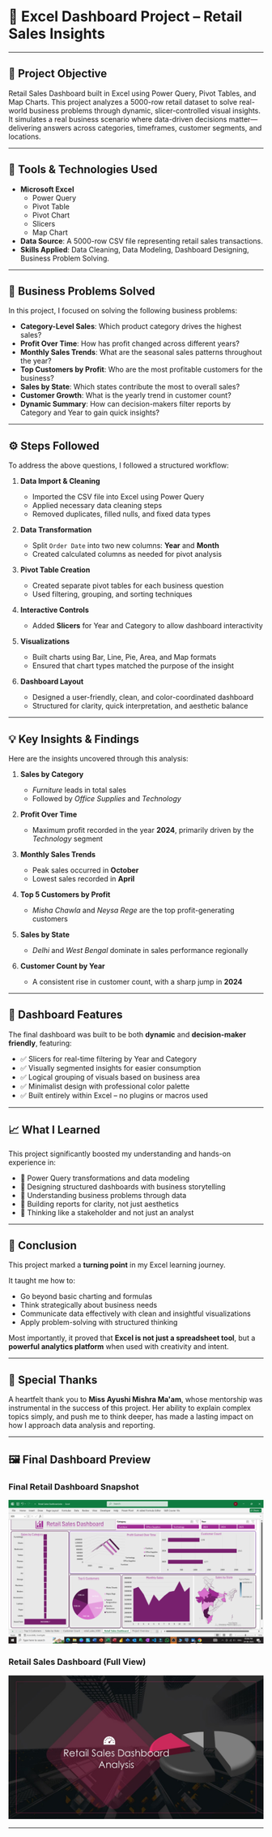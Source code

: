 # 🏬 Excel Dashboard Project – Retail Sales Insights

---

## 🎯 Project Objective

Retail Sales Dashboard built in Excel using Power Query, Pivot Tables, and Map Charts.
This project analyzes a 5000-row retail dataset to solve real-world business problems through dynamic, slicer-controlled visual insights.
It simulates a real business scenario where data-driven decisions matter—delivering answers across categories, timeframes, customer segments, and locations.

---

## 🧠 Tools & Technologies Used

- **Microsoft Excel**
  - Power Query
  - Pivot Table
  - Pivot Chart
  - Slicers
  - Map Chart
- **Data Source**: A 5000-row CSV file representing retail sales transactions.
- **Skills Applied**: Data Cleaning, Data Modeling, Dashboard Designing, Business Problem Solving.

---

## 📌 Business Problems Solved

In this project, I focused on solving the following business problems:

- **Category-Level Sales**: Which product category drives the highest sales?
- **Profit Over Time**: How has profit changed across different years?
- **Monthly Sales Trends**: What are the seasonal sales patterns throughout the year?
- **Top Customers by Profit**: Who are the most profitable customers for the business?
- **Sales by State**: Which states contribute the most to overall sales?
- **Customer Growth**: What is the yearly trend in customer count?
- **Dynamic Summary**: How can decision-makers filter reports by Category and Year to gain quick insights?

---

## ⚙️ Steps Followed

To address the above questions, I followed a structured workflow:

1. **Data Import & Cleaning**  
   - Imported the CSV file into Excel using Power Query  
   - Applied necessary data cleaning steps  
   - Removed duplicates, filled nulls, and fixed data types  

2. **Data Transformation**  
   - Split `Order Date` into two new columns: **Year** and **Month**  
   - Created calculated columns as needed for pivot analysis  

3. **Pivot Table Creation**  
   - Created separate pivot tables for each business question  
   - Used filtering, grouping, and sorting techniques  

4. **Interactive Controls**  
   - Added **Slicers** for Year and Category to allow dashboard interactivity  

5. **Visualizations**  
   - Built charts using Bar, Line, Pie, Area, and Map formats  
   - Ensured that chart types matched the purpose of the insight  

6. **Dashboard Layout**  
   - Designed a user-friendly, clean, and color-coordinated dashboard  
   - Structured for clarity, quick interpretation, and aesthetic balance

---

## 💡 Key Insights & Findings

Here are the insights uncovered through this analysis:

1. **Sales by Category**  
   - *Furniture* leads in total sales  
   - Followed by *Office Supplies* and *Technology*

2. **Profit Over Time**  
   - Maximum profit recorded in the year **2024**, primarily driven by the *Technology* segment

3. **Monthly Sales Trends**  
   - Peak sales occurred in **October**  
   - Lowest sales recorded in **April**

4. **Top 5 Customers by Profit**  
   - *Misha Chawla* and *Neysa Rege* are the top profit-generating customers

5. **Sales by State**  
   - *Delhi* and *West Bengal* dominate in sales performance regionally

6. **Customer Count by Year**  
   - A consistent rise in customer count, with a sharp jump in **2024**

---

## 🌟 Dashboard Features

The final dashboard was built to be both **dynamic** and **decision-maker friendly**, featuring:

- ✅ Slicers for real-time filtering by Year and Category
- ✅ Visually segmented insights for easier consumption
- ✅ Logical grouping of visuals based on business area
- ✅ Minimalist design with professional color palette
- ✅ Built entirely within Excel – no plugins or macros used

---

## 📈 What I Learned

This project significantly boosted my understanding and hands-on experience in:

- 🔹 Power Query transformations and data modeling
- 🔹 Designing structured dashboards with business storytelling
- 🔹 Understanding business problems through data
- 🔹 Building reports for clarity, not just aesthetics
- 🔹 Thinking like a stakeholder and not just an analyst

---

## 📌 Conclusion

This project marked a **turning point** in my Excel learning journey.

It taught me how to:
- Go beyond basic charting and formulas
- Think strategically about business needs
- Communicate data effectively with clean and insightful visualizations
- Apply problem-solving with structured thinking

Most importantly, it proved that **Excel is not just a spreadsheet tool**, but a **powerful analytics platform** when used with creativity and intent.

---

## 🙏 Special Thanks

A heartfelt thank you to **Miss Ayushi Mishra Ma'am**, whose mentorship was instrumental in the success of this project. Her ability to explain complex topics simply, and push me to think deeper, has made a lasting impact on how I approach data analysis and reporting.

---

## 🖼️ Final Dashboard Preview

### Final Retail Dashboard Snapshot
![Final Retail Sales Dashboard](./Final%20Retail%20Sales%20Dashboard.png)

### Retail Sales Dashboard (Full View)
![Retail Sales Dashboard](Retail%20Sales%20Dashboard.jpg)

---


